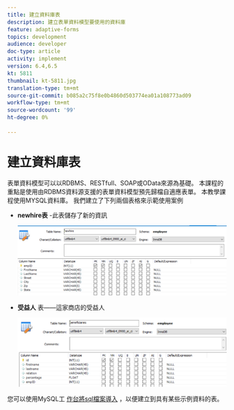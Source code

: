 ```yaml
---
title: 建立資料庫表
description: 建立表單資料模型要使用的資料庫
feature: adaptive-forms
topics: development
audience: developer
doc-type: article
activity: implement
version: 6.4,6.5
kt: 5811
thumbnail: kt-5811.jpg
translation-type: tm+mt
source-git-commit: b085a2c75f8e0b4860d503774ea01a108773ad09
workflow-type: tm+mt
source-wordcount: '99'
ht-degree: 0%

---
```



# 建立資料庫表

表單資料模型可以以RDBMS、RESTfull、SOAP或OData來源為基礎。 本課程的重點是使用由RDBMS資料源支援的表單資料模型預先歸檔自適應表單。 本教學課程使用MYSQL資料庫。 我們建立了下列兩個表格來示範使用案例

* **newhire表** -此表儲存了新的資訊

   ![newhire](assets/newhire-table.png)


* **受益人** 表——這家商店的受益人

   ![受益人](assets/beneficiaries-table.png)

您可以使用MySQL工 [作台將sql檔案導入](assets/db-schema.sql) ，以便建立到具有某些示例資料的表。